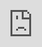 ```yaml
---
layout: default
title: Portfolio
permalink: /portfolio/
---
```

<div class="landing-wrap section">
  <img class="my-face" src="/assets/images/face_small.jpg" alt="My Face"/>
  <h2 class="portfolio-description">Hi! I'm Alex & I Build Software.</h2>
  <p>Click or Scroll to view my projects.</p>
  <a class="btn btn-lg" href="#gallery">View Projects</a>
</div>
<div id="gallery">
  {% include_relative _includes/project.html 
    src='/assets/images/cover_codebin.jpg'
    alt='Codepen Clone | Full Stack Development'
    href='#'
    text='Codepen Clone | Full Stack Development'
  %}
  {% include_relative _includes/project.html 
    src='/assets/images/cover_secretsanta.png'
    alt='Secret Santa Online | Full Stack Development'
    href='#' 
    text='Secret Santa Online | Full Stack Development'
  %}
  {% include_relative _includes/project.html 
    src='/assets/images/cover_bearbnb.png'
    alt='Airbnb Clone | Front-End Development'
    href='#'
    text='Airbnb Clone | Front-End Development'
  %}
  {% include_relative _includes/project.html 
    src='/assets/images/cover_freecodecamp.png'
    alt='FreeCodeCamp Portfolio | Full Stack Development'
    href='#'
    text='FreeCodeCamp Portfolio | Full Stack Development'
  %}
</div>
<div class="section" id="skills">
  <h1>Skills</h1>
  <p>I believe that technology should <i>solve problems</i> instead of complicating them.<br/><b>That's why I'll learn the tech needed to get the job done!</b><br/> With that said, I'm most familiar with <u>JavaScript, HTML, CSS, ReactJS, NodeJS, Express, and MongoDB.</u></p>
  <p>I write software mostly <b>every day</b> to stay on top of new and emerging technologies. <br/>It takes <b>hard work</b> and <b>dedication</b> to live up to my high standards for quality work.</p>
  <br/>
  <h3>Front-End</h3>
  <p>JavaScript, ReactJS, JQuery, HTML, CSS, Sass, Bootstrap, Mobile-First, Responsive Design</p>
  <h3>Back-End</h3>
  <p>RESTful apis, NodeJS, Express, MongoDB, Mongoose, Passport, C#/Java (Minimal)</p>
  <h3>Other</h3>
  <p>Git, Github, Heroku, mLab, Jekyll, Photoshop</p>
</div>
<div class="section" id="about">
  <h1>About Me</h1>
  <div class="full-center">
    <img class="my-face" src="/assets/images/face_small.jpg" alt="My Face"/>
  </div>
  <p class="text-center">"Hu? What about me?"</p>
  <p>Hi! :) I'm Alex & I build software. I'm a 20 year-old, eager and hard-working individual who loves to add value in any way I can.</p>
  <p> I believe that technology should <i>solve problems</i> instead of complicating them.<b>That's why I'll learn the tech needed to get the job done!</b> With that said, I'm most familiar with <u>JavaScript, HTML, CSS, ReactJS, NodeJS, Express, and MongoDB.</u></p>
  <p> I write software mostly <b>every day</b> to stay on top of new and emerging technologies. It takes <b>hard work</b> and dedication to live up to my high standards for quality work.</p>
  <p>Below are a few examples of my acomplishments:</p>
  <ul>
    <li>Developed 4+ Websites</li>
    <li>Developed 30+ Web Pages</li>
    <li>1800+ hours of hands-on learning</li>
    <li>50+ hours of teaching (Blog/Youtube)</li>
    <li><a href="https://www.freecodecamp.org/" rel="noreferer noopener">FreeCodeCamp</a> Certificates (1300 hours)
      <ul>
        <li>Front-End Development (400 hours | Legacy)</li>
        <li>Responsive Web Design (300 hours)</li>
        <li>JavaScript Algorithms and Data Structures (300 hours)</li>
        <li>Front-End Libraries (300 hours)</li>
      </ul>
    </li>
  </ul>
  <p>You are reading this on my Blog, but I also have a YouTube channel, where I post tutorials, projects, life updates, and more!</p>
  <div class="portfolio-video">
    <iframe style="position:absolute;top:0;left:0;width:100%;height:100%;" src="https://www.youtube.com/embed/yp4hQ637r7w?list=PLCl9m6jQF0CIlZxNUo20e13HnBkvwWMGV" frameborder="0" allow="accelerometer; autoplay; encrypted-media; gyroscope; picture-in-picture" allowfullscreen></iframe>
  </div>
  <p>I've had the privilege of working with some great developers during a few <a href="https://chingu.io/" rel="noreferer noopener">Chingu Voyages</a>. Chingu connects learners into teams in order for motivated developers to learn and complete awesome projects together.</p>
  <p>I'm always looking for ways to get involved in the software development community. I attend monthly hackathons/meetups where I can geek-out and have some fun!</p>
  <p>Writing software is superb. But <b>I also understand that at the end of the day, businesses need to make money!</b> That is why I'm commited to learning what is necessary to get the job done.</p>
  <h6 class="text-center portfolio-quote"><i>"Lean just beyond your edge" - David Deida</i></h6>
  <p>Thanks for reading! Let's create an impact, together.</p>
  <br/>
  <h4>Testimonials</h4>
  <p><i>Alex and I worked on a two months remote full stack development project together. Alex was the team leader and was very organized and productive for the whole duration of the project. Because of Alex's focus and coding skills our group was able to finish the project in the allocated time and fulfill all of our goals. Alex is very knowledgable with the MERN stack and a great problem solver. <a href="https://www.linkedin.com/in/inna-leikina-1580542b/" rel="noreferer noopener">-Inna Leikina</a></i></p>
</div>
<div class="section" id="contact">
  <h1>Contact Me</h1>
  <p>Hi! Let's chat. You can contact me through any of the services below. I'm most active on LinkedIn and Github.</p>
</div>